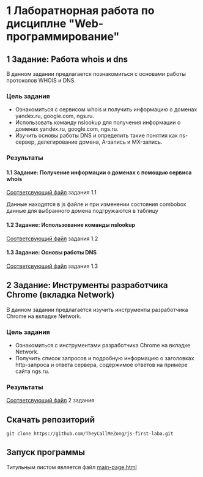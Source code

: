 <h1>1 Лаборатнорная работа по дисциплне "Web-программирование"</h1>

<h2>1 Задание: Работа whois и dns</h2>
В данном задании предлагается познакомиться с основами работы протоколов WHOIS и DNS.
<h3>Цель задания</h3>
<ul>
  <li>Ознакомиться с сервисом whois и получить информацию о доменах yandex.ru, google.com, ngs.ru.</li>
  <li>Использовать команду nslookup для получения информации о доменах yandex.ru, google.com, ngs.ru.</li>
  <li>Изучить основы работы DNS и определить такие понятия как ns-сервер, делегирование домена, A-запись и MX-запись.</li>
</ul>
<h3>Результаты</h3>
<h4>1.1 Задание: Получение информации о доменах с помощью сервиса whois</h4>

<a href="https://github.com/TheyCallMeZong/js-first-laba/blob/main/tasks/1.1Task.html">Соответсвующий файл</a> задания 1.1
<p>
  Данные находятся в js файле и при изменении состояния combobox данные для выбранного домена подгружаются в таблицу
</p>
<h4>1.2 Задание: Использование команды nslookup</h4>

<a href="https://github.com/TheyCallMeZong/js-first-laba/blob/main/tasks/1.2Task.html">Соответсвующий файл</a> задания 1.2
<h4>1.3 Задание: Основы работы DNS</h4>

<a href="https://github.com/TheyCallMeZong/js-first-laba/blob/main/tasks/1.3Task.html">Соответсвующий файл</a> задания 1.3
<h2>2 Задание: Инструменты разработчика Chrome (вкладка Network)</h2>
В данном задании предлагается изучить инструменты разработчика Chrome на вкладке Network.
<h3>Цель задания</h3>
<ul>
  <li>Ознакомиться с инструментами разработчика Chrome на вкладке Network.</li>
  <li>Получить список запросов и подробную информацию о заголовках http-запроса и ответа сервера, содержимое ответов на примере сайта ngs.ru.</li>
</ul>
<h3>Результаты</h3>
<a href="https://github.com/TheyCallMeZong/js-first-laba/blob/main/tasks/2Task.html">Соответсвующий файл</a> 2 задания 
<h2>Скачать репозиторий</h2>
<pre>
<code>git clone https://github.com/TheyCallMeZong/js-first-laba.git</code>
</pre>

<h2>Запуск программы</h2>
Титульным листом является файл <a href="https://github.com/TheyCallMeZong/js-first-laba/blob/main/index.html">main-page.html</a>

